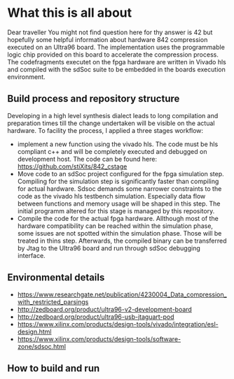 # What this is all about
Dear traveller You might not find question here for thy answer is 42 but hopefully some helpful information about hardware 842 compression executed on an Ultra96 board. The implementation uses the programmable logic chip provided on this board to accelerate the compression process. The codefragments executet on the fpga hardware are written in Vivado hls and compiled with the sdSoc suite to be embedded in the boards execution environment.

## Build process and repository structure
Developing in a high level synthesis dialect leads to long compilation and preparation times till the change undertaken will be visible on the actual hardware. To facility the process, I applied a three stages workflow:
* implement a new function using the vivado hls. The code must be hls compliant c++ and will be completely executed and debugged on development host. The code can be found here: https://github.com/stiXits/842_cstage
* Move code to an sdSoc project configured for the fpga simulation step. Compiling for the simulation step is significantly faster than compiling for actual hardware. Sdsoc demands some narrower constraints to the code as the vivado hls testbench simulation. Especially data flow between functions and memory usage will be shaped in this step. The initial programm altered for this stage is managed by this repository.
* Compile the code for the actual fpga hardware. Allthough most of the hardware compatibility can be reached within the simulation phase, some issues are not spotted within the simulation phase. Those will be treated in thins step. Afterwards, the compiled binary can be transferred by Jtag to the Ultra96 board and run through sdSoc debugging interface.

## Environmental details
* https://www.researchgate.net/publication/4230004_Data_compression_with_restricted_parsings
* http://zedboard.org/product/ultra96-v2-development-board
* http://zedboard.org/product/ultra96-usb-jtaguart-pod
* https://www.xilinx.com/products/design-tools/vivado/integration/esl-design.html
* https://www.xilinx.com/products/design-tools/software-zone/sdsoc.html

## How to build and run
